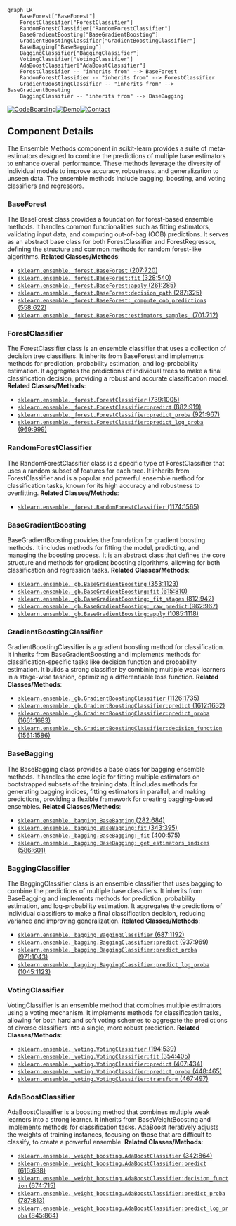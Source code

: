 ```mermaid
graph LR
    BaseForest["BaseForest"]
    ForestClassifier["ForestClassifier"]
    RandomForestClassifier["RandomForestClassifier"]
    BaseGradientBoosting["BaseGradientBoosting"]
    GradientBoostingClassifier["GradientBoostingClassifier"]
    BaseBagging["BaseBagging"]
    BaggingClassifier["BaggingClassifier"]
    VotingClassifier["VotingClassifier"]
    AdaBoostClassifier["AdaBoostClassifier"]
    ForestClassifier -- "inherits from" --> BaseForest
    RandomForestClassifier -- "inherits from" --> ForestClassifier
    GradientBoostingClassifier -- "inherits from" --> BaseGradientBoosting
    BaggingClassifier -- "inherits from" --> BaseBagging
```
[![CodeBoarding](https://img.shields.io/badge/Generated%20by-CodeBoarding-9cf?style=flat-square)](https://github.com/CodeBoarding/CodeBoarding)[![Demo](https://img.shields.io/badge/Try%20our-Demo-blue?style=flat-square)](https://www.codeboarding.org/demo)[![Contact](https://img.shields.io/badge/Contact%20us%20-%20codeboarding@gmail.com-lightgrey?style=flat-square)](mailto:codeboarding@gmail.com)

## Component Details

The Ensemble Methods component in scikit-learn provides a suite of meta-estimators designed to combine the predictions of multiple base estimators to enhance overall performance. These methods leverage the diversity of individual models to improve accuracy, robustness, and generalization to unseen data. The ensemble methods include bagging, boosting, and voting classifiers and regressors.

### BaseForest
The BaseForest class provides a foundation for forest-based ensemble methods. It handles common functionalities such as fitting estimators, validating input data, and computing out-of-bag (OOB) predictions. It serves as an abstract base class for both ForestClassifier and ForestRegressor, defining the structure and common methods for random forest-like algorithms.
**Related Classes/Methods**:

- <a href="https://github.com/scikit-learn/scikit-learn/blob/master/sklearn/ensemble/_forest.py#L207-L720" target="_blank" rel="noopener noreferrer">`sklearn.ensemble._forest.BaseForest` (207:720)</a>
- <a href="https://github.com/scikit-learn/scikit-learn/blob/master/sklearn/ensemble/_forest.py#L328-L540" target="_blank" rel="noopener noreferrer">`sklearn.ensemble._forest.BaseForest:fit` (328:540)</a>
- <a href="https://github.com/scikit-learn/scikit-learn/blob/master/sklearn/ensemble/_forest.py#L261-L285" target="_blank" rel="noopener noreferrer">`sklearn.ensemble._forest.BaseForest:apply` (261:285)</a>
- <a href="https://github.com/scikit-learn/scikit-learn/blob/master/sklearn/ensemble/_forest.py#L287-L325" target="_blank" rel="noopener noreferrer">`sklearn.ensemble._forest.BaseForest:decision_path` (287:325)</a>
- <a href="https://github.com/scikit-learn/scikit-learn/blob/master/sklearn/ensemble/_forest.py#L558-L622" target="_blank" rel="noopener noreferrer">`sklearn.ensemble._forest.BaseForest:_compute_oob_predictions` (558:622)</a>
- <a href="https://github.com/scikit-learn/scikit-learn/blob/master/sklearn/ensemble/_forest.py#L701-L712" target="_blank" rel="noopener noreferrer">`sklearn.ensemble._forest.BaseForest:estimators_samples_` (701:712)</a>


### ForestClassifier
The ForestClassifier class is an ensemble classifier that uses a collection of decision tree classifiers. It inherits from BaseForest and implements methods for prediction, probability estimation, and log-probability estimation. It aggregates the predictions of individual trees to make a final classification decision, providing a robust and accurate classification model.
**Related Classes/Methods**:

- <a href="https://github.com/scikit-learn/scikit-learn/blob/master/sklearn/ensemble/_forest.py#L739-L1005" target="_blank" rel="noopener noreferrer">`sklearn.ensemble._forest.ForestClassifier` (739:1005)</a>
- <a href="https://github.com/scikit-learn/scikit-learn/blob/master/sklearn/ensemble/_forest.py#L882-L919" target="_blank" rel="noopener noreferrer">`sklearn.ensemble._forest.ForestClassifier:predict` (882:919)</a>
- <a href="https://github.com/scikit-learn/scikit-learn/blob/master/sklearn/ensemble/_forest.py#L921-L967" target="_blank" rel="noopener noreferrer">`sklearn.ensemble._forest.ForestClassifier:predict_proba` (921:967)</a>
- <a href="https://github.com/scikit-learn/scikit-learn/blob/master/sklearn/ensemble/_forest.py#L969-L999" target="_blank" rel="noopener noreferrer">`sklearn.ensemble._forest.ForestClassifier:predict_log_proba` (969:999)</a>


### RandomForestClassifier
The RandomForestClassifier class is a specific type of ForestClassifier that uses a random subset of features for each tree. It inherits from ForestClassifier and is a popular and powerful ensemble method for classification tasks, known for its high accuracy and robustness to overfitting.
**Related Classes/Methods**:

- <a href="https://github.com/scikit-learn/scikit-learn/blob/master/sklearn/ensemble/_forest.py#L1174-L1565" target="_blank" rel="noopener noreferrer">`sklearn.ensemble._forest.RandomForestClassifier` (1174:1565)</a>


### BaseGradientBoosting
BaseGradientBoosting provides the foundation for gradient boosting methods. It includes methods for fitting the model, predicting, and managing the boosting process. It is an abstract class that defines the core structure and methods for gradient boosting algorithms, allowing for both classification and regression tasks.
**Related Classes/Methods**:

- <a href="https://github.com/scikit-learn/scikit-learn/blob/master/sklearn/ensemble/_gb.py#L353-L1123" target="_blank" rel="noopener noreferrer">`sklearn.ensemble._gb.BaseGradientBoosting` (353:1123)</a>
- <a href="https://github.com/scikit-learn/scikit-learn/blob/master/sklearn/ensemble/_gb.py#L615-L810" target="_blank" rel="noopener noreferrer">`sklearn.ensemble._gb.BaseGradientBoosting:fit` (615:810)</a>
- <a href="https://github.com/scikit-learn/scikit-learn/blob/master/sklearn/ensemble/_gb.py#L812-L942" target="_blank" rel="noopener noreferrer">`sklearn.ensemble._gb.BaseGradientBoosting:_fit_stages` (812:942)</a>
- <a href="https://github.com/scikit-learn/scikit-learn/blob/master/sklearn/ensemble/_gb.py#L962-L967" target="_blank" rel="noopener noreferrer">`sklearn.ensemble._gb.BaseGradientBoosting:_raw_predict` (962:967)</a>
- <a href="https://github.com/scikit-learn/scikit-learn/blob/master/sklearn/ensemble/_gb.py#L1085-L1118" target="_blank" rel="noopener noreferrer">`sklearn.ensemble._gb.BaseGradientBoosting:apply` (1085:1118)</a>


### GradientBoostingClassifier
GradientBoostingClassifier is a gradient boosting method for classification. It inherits from BaseGradientBoosting and implements methods for classification-specific tasks like decision function and probability estimation. It builds a strong classifier by combining multiple weak learners in a stage-wise fashion, optimizing a differentiable loss function.
**Related Classes/Methods**:

- <a href="https://github.com/scikit-learn/scikit-learn/blob/master/sklearn/ensemble/_gb.py#L1126-L1735" target="_blank" rel="noopener noreferrer">`sklearn.ensemble._gb.GradientBoostingClassifier` (1126:1735)</a>
- <a href="https://github.com/scikit-learn/scikit-learn/blob/master/sklearn/ensemble/_gb.py#L1612-L1632" target="_blank" rel="noopener noreferrer">`sklearn.ensemble._gb.GradientBoostingClassifier:predict` (1612:1632)</a>
- <a href="https://github.com/scikit-learn/scikit-learn/blob/master/sklearn/ensemble/_gb.py#L1661-L1683" target="_blank" rel="noopener noreferrer">`sklearn.ensemble._gb.GradientBoostingClassifier:predict_proba` (1661:1683)</a>
- <a href="https://github.com/scikit-learn/scikit-learn/blob/master/sklearn/ensemble/_gb.py#L1561-L1586" target="_blank" rel="noopener noreferrer">`sklearn.ensemble._gb.GradientBoostingClassifier:decision_function` (1561:1586)</a>


### BaseBagging
The BaseBagging class provides a base class for bagging ensemble methods. It handles the core logic for fitting multiple estimators on bootstrapped subsets of the training data. It includes methods for generating bagging indices, fitting estimators in parallel, and making predictions, providing a flexible framework for creating bagging-based ensembles.
**Related Classes/Methods**:

- <a href="https://github.com/scikit-learn/scikit-learn/blob/master/sklearn/ensemble/_bagging.py#L282-L684" target="_blank" rel="noopener noreferrer">`sklearn.ensemble._bagging.BaseBagging` (282:684)</a>
- <a href="https://github.com/scikit-learn/scikit-learn/blob/master/sklearn/ensemble/_bagging.py#L343-L395" target="_blank" rel="noopener noreferrer">`sklearn.ensemble._bagging.BaseBagging:fit` (343:395)</a>
- <a href="https://github.com/scikit-learn/scikit-learn/blob/master/sklearn/ensemble/_bagging.py#L400-L575" target="_blank" rel="noopener noreferrer">`sklearn.ensemble._bagging.BaseBagging:_fit` (400:575)</a>
- <a href="https://github.com/scikit-learn/scikit-learn/blob/master/sklearn/ensemble/_bagging.py#L586-L601" target="_blank" rel="noopener noreferrer">`sklearn.ensemble._bagging.BaseBagging:_get_estimators_indices` (586:601)</a>


### BaggingClassifier
The BaggingClassifier class is an ensemble classifier that uses bagging to combine the predictions of multiple base classifiers. It inherits from BaseBagging and implements methods for prediction, probability estimation, and log-probability estimation. It aggregates the predictions of individual classifiers to make a final classification decision, reducing variance and improving generalization.
**Related Classes/Methods**:

- <a href="https://github.com/scikit-learn/scikit-learn/blob/master/sklearn/ensemble/_bagging.py#L687-L1192" target="_blank" rel="noopener noreferrer">`sklearn.ensemble._bagging.BaggingClassifier` (687:1192)</a>
- <a href="https://github.com/scikit-learn/scikit-learn/blob/master/sklearn/ensemble/_bagging.py#L937-L969" target="_blank" rel="noopener noreferrer">`sklearn.ensemble._bagging.BaggingClassifier:predict` (937:969)</a>
- <a href="https://github.com/scikit-learn/scikit-learn/blob/master/sklearn/ensemble/_bagging.py#L971-L1043" target="_blank" rel="noopener noreferrer">`sklearn.ensemble._bagging.BaggingClassifier:predict_proba` (971:1043)</a>
- <a href="https://github.com/scikit-learn/scikit-learn/blob/master/sklearn/ensemble/_bagging.py#L1045-L1123" target="_blank" rel="noopener noreferrer">`sklearn.ensemble._bagging.BaggingClassifier:predict_log_proba` (1045:1123)</a>


### VotingClassifier
VotingClassifier is an ensemble method that combines multiple estimators using a voting mechanism. It implements methods for classification tasks, allowing for both hard and soft voting schemes to aggregate the predictions of diverse classifiers into a single, more robust prediction.
**Related Classes/Methods**:

- <a href="https://github.com/scikit-learn/scikit-learn/blob/master/sklearn/ensemble/_voting.py#L194-L539" target="_blank" rel="noopener noreferrer">`sklearn.ensemble._voting.VotingClassifier` (194:539)</a>
- <a href="https://github.com/scikit-learn/scikit-learn/blob/master/sklearn/ensemble/_voting.py#L354-L405" target="_blank" rel="noopener noreferrer">`sklearn.ensemble._voting.VotingClassifier:fit` (354:405)</a>
- <a href="https://github.com/scikit-learn/scikit-learn/blob/master/sklearn/ensemble/_voting.py#L407-L434" target="_blank" rel="noopener noreferrer">`sklearn.ensemble._voting.VotingClassifier:predict` (407:434)</a>
- <a href="https://github.com/scikit-learn/scikit-learn/blob/master/sklearn/ensemble/_voting.py#L448-L465" target="_blank" rel="noopener noreferrer">`sklearn.ensemble._voting.VotingClassifier:predict_proba` (448:465)</a>
- <a href="https://github.com/scikit-learn/scikit-learn/blob/master/sklearn/ensemble/_voting.py#L467-L497" target="_blank" rel="noopener noreferrer">`sklearn.ensemble._voting.VotingClassifier:transform` (467:497)</a>


### AdaBoostClassifier
AdaBoostClassifier is a boosting method that combines multiple weak learners into a strong learner. It inherits from BaseWeightBoosting and implements methods for classification tasks. AdaBoost iteratively adjusts the weights of training instances, focusing on those that are difficult to classify, to create a powerful ensemble.
**Related Classes/Methods**:

- <a href="https://github.com/scikit-learn/scikit-learn/blob/master/sklearn/ensemble/_weight_boosting.py#L342-L864" target="_blank" rel="noopener noreferrer">`sklearn.ensemble._weight_boosting.AdaBoostClassifier` (342:864)</a>
- <a href="https://github.com/scikit-learn/scikit-learn/blob/master/sklearn/ensemble/_weight_boosting.py#L616-L638" target="_blank" rel="noopener noreferrer">`sklearn.ensemble._weight_boosting.AdaBoostClassifier:predict` (616:638)</a>
- <a href="https://github.com/scikit-learn/scikit-learn/blob/master/sklearn/ensemble/_weight_boosting.py#L674-L715" target="_blank" rel="noopener noreferrer">`sklearn.ensemble._weight_boosting.AdaBoostClassifier:decision_function` (674:715)</a>
- <a href="https://github.com/scikit-learn/scikit-learn/blob/master/sklearn/ensemble/_weight_boosting.py#L787-L813" target="_blank" rel="noopener noreferrer">`sklearn.ensemble._weight_boosting.AdaBoostClassifier:predict_proba` (787:813)</a>
- <a href="https://github.com/scikit-learn/scikit-learn/blob/master/sklearn/ensemble/_weight_boosting.py#L845-L864" target="_blank" rel="noopener noreferrer">`sklearn.ensemble._weight_boosting.AdaBoostClassifier:predict_log_proba` (845:864)</a>